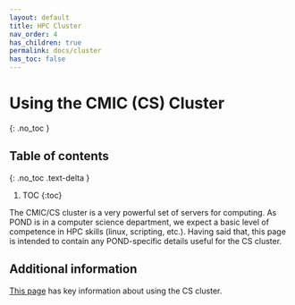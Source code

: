 ```yaml
---
layout: default
title: HPC Cluster
nav_order: 4
has_children: true
permalink: docs/cluster
has_toc: false
---
```


# Using the CMIC (CS) Cluster
{: .no_toc }

## Table of contents
{: .no_toc .text-delta }

1. TOC
{:toc}

The CMIC/CS cluster is a very powerful set of servers for computing. As POND is in a computer science department, we expect a basic level of competence in HPC skills (linux, scripting, etc.). Having said that, this page is intended to contain any POND-specific details useful for the CS cluster.

## Additional information

[This page](https://hpc.cs.ucl.ac.uk) has key information about using the CS cluster.

